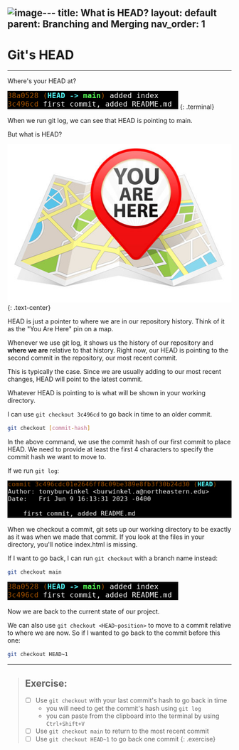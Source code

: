 ![image](https://github.com/briggstwitchell/git-workshop/assets/102424267/6f854ccc-fd8e-4c98-8337-9c7280bede9e)---
title: What is HEAD?
layout: default
parent: Branching and Merging
nav_order: 1
---
# Git's HEAD
---

Where's your HEAD at?

![log oneline](../images/log/log-oneline.png)
{: .terminal}

When we run git log, we can see that HEAD is pointing to main.

But what is HEAD?

![you are here](../images/head/head-map.jpg)
{: .text-center}

HEAD is just a pointer to where we are in our repository history. Think of it as the  "You Are Here" pin on a map. 

Whenever we use git log, it shows us the history of our repository and __where we are__ relative to that history. Right now, our HEAD is pointing to the second commit in the repository, our most recent commit. 

This is typically the case. Since we are usually adding to our most recent changes, HEAD will point to the latest commit. 

Whatever HEAD is pointing to is what will be shown in your working directory.

I can use ```git checkout 3c496cd``` to go back in time to an older commit.

```bash
git checkout [commit-hash]

```

In the above command, we use the commit hash of our first commit to place HEAD. We need to provide at least the first 4 characters to specify the commit hash we want to move to.

If we run ```git log```:

![log-head](../images/head/log-head.png)

 When we checkout a commit, git sets up our working directory to be exactly as it was when we made that commit. If you look at the files in your directory, you'll notice index.html is missing.

If I want to go back, I can run ```git checkout``` with a branch name instead:

```bash
git checkout main
```

![log oneline](../images/log/log-oneline.png)

Now we are back to the current state of our project.

We can also use ```git checkout <HEAD~position>``` to move to a commit relative to where we are now. So if I wanted to go back to the commit before this one:

```bash
git checkout HEAD~1
```

---
> ## Exercise:
> 
> - [ ] Use ```git checkout``` with your last commit's hash to go back in time
> 	* you will need to get the commit's hash using ```git log```
> 	* you can paste from the clipboard into the terminal by using ```Ctrl+Shift+V```
> - [ ] Use ```git checkout main``` to return to the most recent commit
> - [ ] Use ```git checkout HEAD~1``` to go back one commit
{: .exercise}





